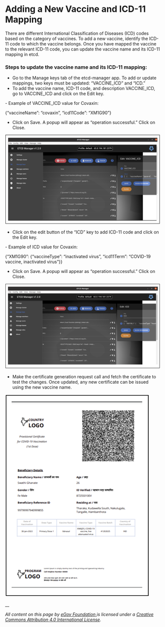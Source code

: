 # Adding a New Vaccine and ICD-11 Mapping

There are different International Classification of Diseases (ICD) codes based on the category of vaccines. To add a new vaccine, identify the ICD-11 code to which the vaccine belongs. Once you have mapped the vaccine to the relevant ICD-11 code, you can update the vaccine name and its ICD-11 mapping in etcd.

### Steps to update the vaccine name and its ICD-11 mapping:

* Go to the Manage keys tab of the etcd-manager app. To add or update mappings,  two keys must be updated: “VACCINE\_ICD” and “ICD.”
* To add the vaccine name, ICD-11 code, and description VACCINE\_ICD, go to VACCINE\_ICD and click on the Edit key.&#x20;

&#x20;      \- Example of VACCINE\_ICD value for Covaxin:&#x20;

&#x20;        {“vaccineName”: “covaxin”, “icd11Code”: “XM1G90”}

* Click on Save. A popup will appear as “operation successful.” Click on Close.

![](<../../.gitbook/assets/Screenshot 2022-06-17 at 7.58.12 AM.png>)

* Click on the edit button of the “ICD” key to add ICD-11 code and click on the Edit key.

&#x20;     \- Example of ICD value for Covaxin:

&#x20;      {“XM1G90”: {“vaccineType”: “inactivated virus”, “icd11Term”: “COVID-19 vaccine, inactivated virus”\}}

* Click on Save. A popup will appear as “operation successful.” Click on Close.

![](<../../.gitbook/assets/Screenshot 2022-06-17 at 8.05.04 AM.png>)

* Make the certificate generation request call and fetch the certificate to test the changes. Once updated, any new certificate can be issued using the new vaccine name.

![This is a sample certificate generated with the new vaccine type, with ICD-11 code XM6JD5 and ICD-11 term: ‘COVID-19 vaccine, live attenuated virus.’](<../../.gitbook/assets/Screenshot 2022-06-17 at 8.07.20 AM.png>)

__

_All content on this page by_ [_eGov Foundation_ ](https://egov.org.in/)_is licensed under a_ [_Creative Commons Attribution 4.0 International License_](http://creativecommons.org/licenses/by/4.0/)_._                                  &#x20;
